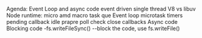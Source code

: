 Agenda: Event Loop and async code
event driven
single thread
V8 vs libuv
Node runtime: micro amd macro task que
Event loop
  microtask 
  timers
  pending callback
  idle prapre
  poll
  check
  close callbacks
Async code
Blocking code
  -fs.writeFileSync() --block the code, use fs.writeFile()
